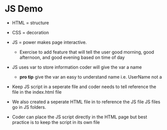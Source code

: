# JS Demo

- HTML = structure
- CSS = decoration
- JS = power makes page interactive. 
    - Exercise to add feature that will tell the user good morning, good afternoon, and good evening based on time of day

 - JS uses var to store information coder will give the var a name 
    - **pro tip** give the var an easy to understand name i.e. UserName not a

- Keep JS script in a seperate file and coder needs to tell reference the file in the index.html file 
- We also created a seperate HTML file in to reference the JS file JS files go in JS folders.
- Coder can place the JS script directly in the HTML page but best practice is to keep the script in its own file  